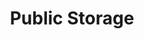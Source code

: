 ---
title: "Public Storage"
url: /portland/public-storage-southeast-oak-grove-boulevard/
shop: storage rental
---